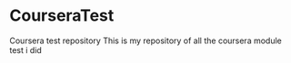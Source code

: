 # CourseraTest
Coursera test repository 
This is my repository of all the coursera module test i did

